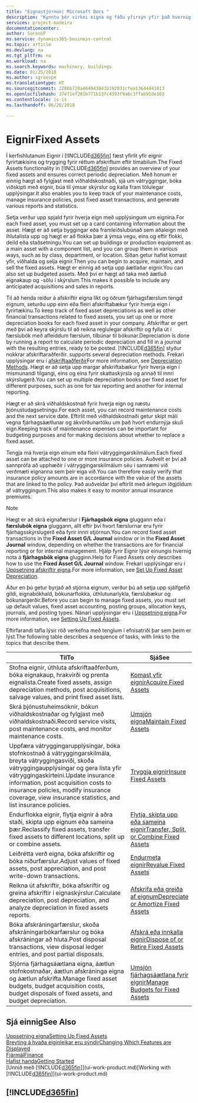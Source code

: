 ```yaml
---
title: "Eignastjórnun| Microsoft Docs "
description: "Kynntu þér virkni eigna og fáðu yfirsýn yfir það hvernig skuli vinna með eignir."
services: project-madeira
documentationcenter: 
author: SorenGP
ms.service: dynamics365-business-central
ms.topic: article
ms.devlang: na
ms.tgt_pltfrm: na
ms.workload: na
ms.search.keywords: machinery, buildings
ms.date: 01/25/2018
ms.author: sgroespe
ms.translationtype: HT
ms.sourcegitcommit: 2286b728a464943841b192031cfea13644441013
ms.openlocfilehash: 37e71ef201b771b13fc4393f9a6c3ffab91de163
ms.contentlocale: is-is
ms.lasthandoff: 06/28/2018

---
```

# <a name="fixed-assets"></a><span data-ttu-id="0dca1-103">Eignir</span><span class="sxs-lookup"><span data-stu-id="0dca1-103">Fixed Assets</span></span>
<span data-ttu-id="0dca1-104">Í kerfishlutanum Eignir í [!INCLUDE[d365fin](includes/d365fin_md.md)] fæst yfirlit yfir eignir fyrirtækisins og trygging fyrir réttum afskriftum eftir tímabilum.</span><span class="sxs-lookup"><span data-stu-id="0dca1-104">The Fixed Assets functionality in [!INCLUDE[d365fin](includes/d365fin_md.md)] provides an overview of your fixed assets and ensures correct periodic depreciation.</span></span> <span data-ttu-id="0dca1-105">Með honum er einnig hægt að fylgjast með viðhaldskostnaði, sjá um vátryggingar, bóka viðskipti með eignir, búa til ýmsar skýrslur og kalla fram tölulegar upplýsingar.</span><span class="sxs-lookup"><span data-stu-id="0dca1-105">It also enables you to keep track of your maintenance costs, manage insurance policies, post fixed asset transactions, and generate various reports and statistics.</span></span>

<span data-ttu-id="0dca1-106">Setja verður upp spjald fyrir hverja eign með upplýsingum um eignina.</span><span class="sxs-lookup"><span data-stu-id="0dca1-106">For each fixed asset, you must set up a card containing information about the asset.</span></span> <span data-ttu-id="0dca1-107">Hægt er að setja byggingar eða framleiðslubúnað sem aðaleign með íhlutalista upp og hægt er að flokka þær á ýmsa vegu, eins og eftir flokki, deild eða staðsetningu.</span><span class="sxs-lookup"><span data-stu-id="0dca1-107">You can set up buildings or production equipment as a main asset with a component list, and you can group them in various ways, such as by class, department, or location.</span></span> <span data-ttu-id="0dca1-108">Síðan getur hafist komast yfir, viðhalda og selja eignir.</span><span class="sxs-lookup"><span data-stu-id="0dca1-108">Then you can begin to acquire, maintain, and sell the fixed assets.</span></span> <span data-ttu-id="0dca1-109">Hægt er einnig að setja upp áætlaðar eignir.</span><span class="sxs-lookup"><span data-stu-id="0dca1-109">You can also set up budgeted assets.</span></span> <span data-ttu-id="0dca1-110">Með því er hægt að taka með áætluð eignakaup og -sölu í skýrslum.</span><span class="sxs-lookup"><span data-stu-id="0dca1-110">This makes it possible to include any anticipated acquisitions and sales in reports.</span></span>

<span data-ttu-id="0dca1-111">Til að henda reiður á afskriftir eigna líkt og öðrum fjárhagsfærslum tengd eignum, seturðu upp einn eða fleiri afskriftabækur fyrir hverja eign í fyrirtækinu.</span><span class="sxs-lookup"><span data-stu-id="0dca1-111">To keep track of fixed asset depreciations as well as other financial transactions related to fixed assets, you set up one or more depreciation books for each fixed asset in your company.</span></span> <span data-ttu-id="0dca1-112">Afskriftar er gert með því að keyra skýrslu til að reikna reglulegar afskriftir og fylla út í færslubók með afleiddum færslum, tilbúnar til bókunar.</span><span class="sxs-lookup"><span data-stu-id="0dca1-112">Depreciation is done by running a report to calculate periodic depreciation and fill in a journal with the resulting entries, ready to be posted.</span></span> [!INCLUDE[d365fin](includes/d365fin_md.md)]<span data-ttu-id="0dca1-113"> styður nokkrar afskriftaraðferðir.</span><span class="sxs-lookup"><span data-stu-id="0dca1-113"> supports several depreciation methods.</span></span> <span data-ttu-id="0dca1-114">Frekari upplýsingar eru í [afskriftaaðferðir](fa-depreciation-methods.md)</span><span class="sxs-lookup"><span data-stu-id="0dca1-114">For more information, see [Depreciation Methods](fa-depreciation-methods.md).</span></span> <span data-ttu-id="0dca1-115">Hægt er að setja upp margar afskriftabækur fyrir hverja eign í mismunandi tilgangi, eins og eina fyrir skattaskýrsla og annað til innri skýrslugerð.</span><span class="sxs-lookup"><span data-stu-id="0dca1-115">You can set up multiple depreciation books per fixed asset for different purposes, such as one for tax reporting and another for internal reporting.</span></span>

<span data-ttu-id="0dca1-116">Hægt er að skrá viðhaldskostnað fyrir hverja eign og næstu þjónustudagsetningu.</span><span class="sxs-lookup"><span data-stu-id="0dca1-116">For each asset, you can record maintenance costs and the next service date.</span></span> <span data-ttu-id="0dca1-117">Eftirlit með viðhaldskostnaði getur skipt máli vegna fjárhagsáætlunar og ákvörðunartöku um það hvort endurnýja skuli eign.</span><span class="sxs-lookup"><span data-stu-id="0dca1-117">Keeping track of maintenance expenses can be important for budgeting purposes and for making decisions about whether to replace a fixed asset.</span></span>

<span data-ttu-id="0dca1-118">Tengja má hverja eign einum eða fleiri vátryggingarskilmálum.</span><span class="sxs-lookup"><span data-stu-id="0dca1-118">Each fixed asset can be attached to one or more insurance policies.</span></span> <span data-ttu-id="0dca1-119">Auðvelt er því að sannprófa að upphæðir í vátryggingarskilmálum séu í samræmi við verðmæti eignanna sem þeir eiga við.</span><span class="sxs-lookup"><span data-stu-id="0dca1-119">You can therefore easily verify that insurance policy amounts are in accordance with the value of the assets that are linked to the policy.</span></span> <span data-ttu-id="0dca1-120">Það auðveldar því eftirlit með árlegum iðgjöldum af vátryggingum.</span><span class="sxs-lookup"><span data-stu-id="0dca1-120">This also makes it easy to monitor annual insurance premiums.</span></span>

> [!NOTE]  
>   <span data-ttu-id="0dca1-121">Hægt er að skrá eignafærslur í **Fjárhagsbók eigna** gluggann eða í **færslubók eigna** gluggann, allt eftir því hvort færslurnar eru fyrir fjárhagsskýrslugerð eða fyrir innri stjórnun.</span><span class="sxs-lookup"><span data-stu-id="0dca1-121">You can record fixed asset transactions in the **Fixed Asset G/L Journal** window or in the **Fixed Asset Journal** window, depending on whether the transactions are for financial reporting or for internal management.</span></span> <span data-ttu-id="0dca1-122">Hjálp fyrir Eignir lýsir einungis hvernig nota á **fjárhagsbók eigna** glugginn.</span><span class="sxs-lookup"><span data-stu-id="0dca1-122">Help for Fixed Assets only describes how to use the **Fixed Asset G/L Journal** window.</span></span> <span data-ttu-id="0dca1-123">Frekari upplýsingar eru í [Uppsetning afskriftir eigna](fa-how-setup-depreciation.md).</span><span class="sxs-lookup"><span data-stu-id="0dca1-123">For more information, see [Set Up Fixed Asset Depreciation](fa-how-setup-depreciation.md).</span></span>

<span data-ttu-id="0dca1-124">Áður en þú getur byrjað að stjórna eignum, verður þú að setja upp sjálfgefið gildi, eignabókhald, bókunarflokka, úthlutunarlykla, færslubækur og bókunargerðir.</span><span class="sxs-lookup"><span data-stu-id="0dca1-124">Before you can begin to manage fixed assets, you must set up default values, fixed asset accounting, posting groups, allocation keys, journals, and posting types.</span></span> <span data-ttu-id="0dca1-125">Nánari upplýsingar eru í [Uppsetning eigna](fa-setup.md).</span><span class="sxs-lookup"><span data-stu-id="0dca1-125">For more information, see [Setting Up Fixed Assets](fa-setup.md).</span></span>

<span data-ttu-id="0dca1-126">Eftirfarandi tafla lýsir röð verkefna með tenglum í efnisatriði þar sem þeim er lýst.</span><span class="sxs-lookup"><span data-stu-id="0dca1-126">The following table describes a sequence of tasks, with links to the topics that describe them.</span></span>

| <span data-ttu-id="0dca1-127">Til</span><span class="sxs-lookup"><span data-stu-id="0dca1-127">To</span></span> | <span data-ttu-id="0dca1-128">Sjá</span><span class="sxs-lookup"><span data-stu-id="0dca1-128">See</span></span> |
| --- | --- |
| <span data-ttu-id="0dca1-129">Stofna eignir, úthluta afskriftaaðferðum, bóka eignakaup, hrakvirði og prenta eignalista.</span><span class="sxs-lookup"><span data-stu-id="0dca1-129">Create fixed assets, assign depreciation methods, post acquisitions, salvage values, and print fixed asset lists.</span></span> |[<span data-ttu-id="0dca1-130">Komast yfir eignir</span><span class="sxs-lookup"><span data-stu-id="0dca1-130">Acquire Fixed Assets</span></span>](fa-how-acquire.md) |
| <span data-ttu-id="0dca1-131">Skrá þjónustuheimsóknir, bókun viðhaldskostnaðar og fylgjast með viðhaldskostnaði.</span><span class="sxs-lookup"><span data-stu-id="0dca1-131">Record service visits, post maintenance costs, and monitor maintenance costs.</span></span> |[<span data-ttu-id="0dca1-132">Umsjón eigna</span><span class="sxs-lookup"><span data-stu-id="0dca1-132">Maintain Fixed Assets</span></span>](fa-how-maintain.md) |
| <span data-ttu-id="0dca1-133">Uppfæra vátryggingarupplýsingar, bóka stofnkostnað á vátryggingarskilmála, breyta vátryggingasviði, skoða vátryggingaupplýsingar og gera lista yfir vátryggingaskírteini.</span><span class="sxs-lookup"><span data-stu-id="0dca1-133">Update insurance information, post acquisition costs to insurance policies, modify insurance coverage, view insurance statistics, and list insurance policies.</span></span> |[<span data-ttu-id="0dca1-134">Tryggja eignir</span><span class="sxs-lookup"><span data-stu-id="0dca1-134">Insure Fixed Assets</span></span>](fa-how-insure.md) |
| <span data-ttu-id="0dca1-135">Endurflokka eignir, flytja eignir á aðra staði, skipta upp eignum eða sameina þær.</span><span class="sxs-lookup"><span data-stu-id="0dca1-135">Reclassify fixed assets, transfer fixed assets to different locations, split up or combine assets.</span></span> |[<span data-ttu-id="0dca1-136">Flytja, skipta upp eða sameina eignir</span><span class="sxs-lookup"><span data-stu-id="0dca1-136">Transfer, Split, or Combine Fixed Assets</span></span>](fa-how-trans-split-combine.md) |
| <span data-ttu-id="0dca1-137">Leiðrétta verð eigna, bóka afskriftir og bóka niðurfærslur.</span><span class="sxs-lookup"><span data-stu-id="0dca1-137">Adjust values of fixed assets, post appreciation, and post write-down transactions.</span></span> |[<span data-ttu-id="0dca1-138">Endurmeta eignir</span><span class="sxs-lookup"><span data-stu-id="0dca1-138">Revalue Fixed Assets</span></span>](fa-how-revalue.md) |
| <span data-ttu-id="0dca1-139">Reikna út afskriftir, bóka afskriftir og greina afskriftir í eignaskýrslur.</span><span class="sxs-lookup"><span data-stu-id="0dca1-139">Calculate depreciation, post depreciation, and  analyze depreciation in fixed assets reports.</span></span> |[<span data-ttu-id="0dca1-140">Afskrifa eða greiða af eignum</span><span class="sxs-lookup"><span data-stu-id="0dca1-140">Depreciate or Amortize Fixed Assets</span></span>](fa-how-depreciate-amortize.md) |
| <span data-ttu-id="0dca1-141">Bóka afskráningarfærslur, skoða afskráningarbókarfærslur og bóka afskráningar að hluta.</span><span class="sxs-lookup"><span data-stu-id="0dca1-141">Post disposal transactions, view disposal ledger entries, and post partial disposals.</span></span> |[<span data-ttu-id="0dca1-142">Afskrá eða innkalla eignir</span><span class="sxs-lookup"><span data-stu-id="0dca1-142">Dispose of or Retire Fixed Assets</span></span>](fa-how-dispose-retire.md) |
| <span data-ttu-id="0dca1-143">Stjórna fjárhagsáætlana eigna, áætlun stofnkostnaðar, áætlun afskráninga eigna og áætlun afskrifta.</span><span class="sxs-lookup"><span data-stu-id="0dca1-143">Manage fixed asset budgets, budget acquisition costs, budget disposals of fixed assets, and budget depreciation.</span></span> |[<span data-ttu-id="0dca1-144">Umsjón fjárhagsáætlana fyrir eignir</span><span class="sxs-lookup"><span data-stu-id="0dca1-144">Manage Budgets for Fixed Assets</span></span>](fa-how-manage-budgets.md) |

## <a name="see-also"></a><span data-ttu-id="0dca1-145">Sjá einnig</span><span class="sxs-lookup"><span data-stu-id="0dca1-145">See Also</span></span>
[<span data-ttu-id="0dca1-146">Uppsetning eigna</span><span class="sxs-lookup"><span data-stu-id="0dca1-146">Setting Up Fixed Assets</span></span>](fa-setup.md)  
[<span data-ttu-id="0dca1-147">Breyting á hvaða eiginleikar eru sýndir</span><span class="sxs-lookup"><span data-stu-id="0dca1-147">Changing Which Features are Displayed</span></span>](ui-experiences.md)  
[<span data-ttu-id="0dca1-148">Fjármál</span><span class="sxs-lookup"><span data-stu-id="0dca1-148">Finance</span></span>](finance.md)  
[<span data-ttu-id="0dca1-149">Hafist handa</span><span class="sxs-lookup"><span data-stu-id="0dca1-149">Getting Started</span></span>](product-get-started.md)  
<span data-ttu-id="0dca1-150">[Unnið með [!INCLUDE[d365fin](includes/d365fin_md.md)]](ui-work-product.md)</span><span class="sxs-lookup"><span data-stu-id="0dca1-150">[Working with [!INCLUDE[d365fin](includes/d365fin_md.md)]](ui-work-product.md)</span></span>

## [!INCLUDE[d365fin](includes/free_trial_md.md)]  
 

